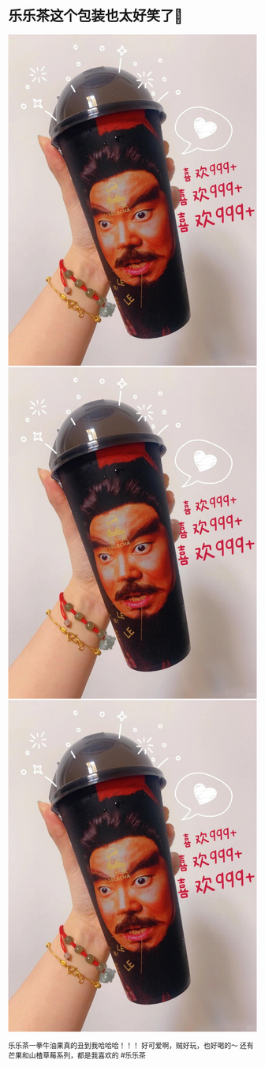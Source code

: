 # 乐乐茶这个包装也太好笑了🤭

![](img/0b212b08-da8b-45fc-82c7-956bb1ba227e.jpg)
![](img/d5232db9-8d36-4c7e-a046-98ef5c54a069.jpg)
![](img/f3b3447d-4412-4ebe-8685-5a33fd1a93b2.jpg)

乐乐茶一拳牛油果真的丑到我哈哈哈！！！
好可爱啊，贼好玩，也好喝的～
还有芒果和山楂草莓系列，都是我喜欢的
#乐乐茶